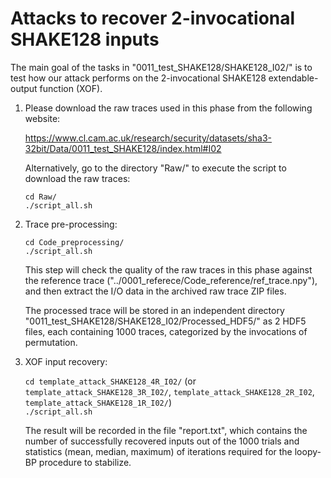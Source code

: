 # Attacks to recover 2-invocational SHAKE128 inputs

The main goal of the tasks in "0011\_test\_SHAKE128/SHAKE128\_I02/" is to test how our attack performs on the 2-invocational SHAKE128 extendable-output function (XOF).

1. Please download the raw traces used in this phase from the following website:

	https://www.cl.cam.ac.uk/research/security/datasets/sha3-32bit/Data/0011_test_SHAKE128/index.html#I02

   Alternatively, go to the directory "Raw/" to execute the script to download the raw traces:

	`cd Raw/`  
	`./script_all.sh`  

2. Trace pre-processing:

	`cd Code_preprocessing/`  
	`./script_all.sh`  

   This step will check the quality of the raw traces in this phase against the reference trace ("../0001\_referece/Code\_reference/ref\_trace.npy"), and then extract the I/O data in the archived raw trace ZIP files.

   The processed trace will be stored in an independent directory "0011\_test\_SHAKE128/SHAKE128\_I02/Processed\_HDF5/" as 2 HDF5 files, each containing 1000 traces, categorized by the invocations of permutation.

3. XOF input recovery:

	`cd template_attack_SHAKE128_4R_I02/` (or `template_attack_SHAKE128_3R_I02/`, `template_attack_SHAKE128_2R_I02`, `template_attack_SHAKE128_1R_I02/`)  
	`./script_all.sh`  

   The result will be recorded in the file "report.txt", which contains the number of successfully recovered inputs out of the 1000 trials and statistics (mean, median, maximum) of iterations required for the loopy-BP procedure to stabilize.
